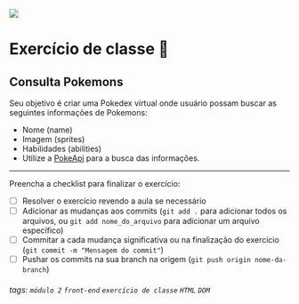 ![](https://i.imgur.com/xG74tOh.png)

# Exercício de classe 🏫

## Consulta Pokemons

Seu objetivo é criar uma Pokedex virtual onde usuário possam buscar as seguintes informações de Pokemons:
- Nome (name)
- Imagem (sprites)
- Habilidades (abilities)
- Utilize a [PokeApi](https://pokeapi.co/docs/v2#pokemon) para a busca das informações.

---

Preencha a checklist para finalizar o exercício:

- [ ] Resolver o exercício revendo a aula se necessário
- [ ] Adicionar as mudanças aos commits (`git add .` para adicionar todos os arquivos, ou `git add nome_do_arquivo` para adicionar um arquivo específico)
- [ ] Commitar a cada mudança significativa ou na finalização do exercício (`git commit -m "Mensagem do commit"`)
- [ ] Pushar os commits na sua branch na origem (`git push origin nome-da-branch`)

###### tags: `módulo 2` `front-end` `exercício de classe` `HTML` `DOM`
